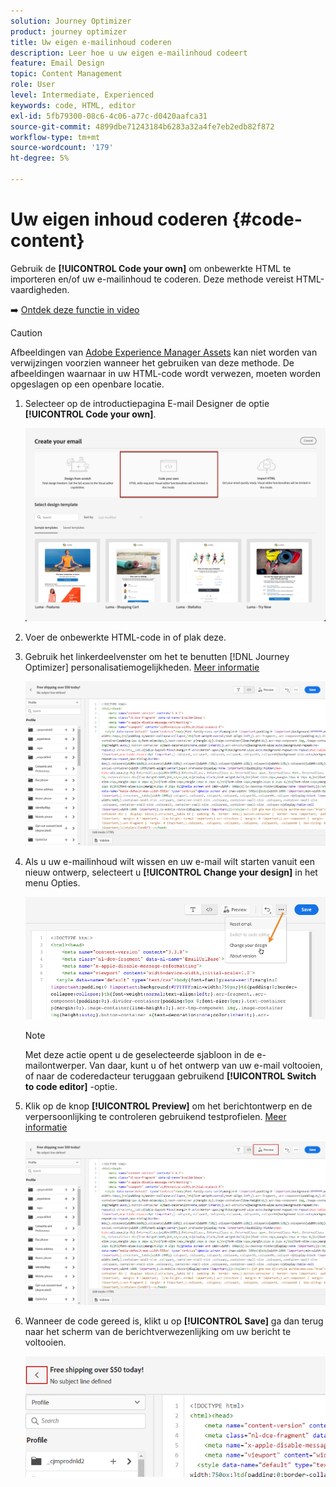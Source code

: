 ```yaml
---
solution: Journey Optimizer
product: journey optimizer
title: Uw eigen e-mailinhoud coderen
description: Leer hoe u uw eigen e-mailinhoud codeert
feature: Email Design
topic: Content Management
role: User
level: Intermediate, Experienced
keywords: code, HTML, editor
exl-id: 5fb79300-08c6-4c06-a77c-d0420aafca31
source-git-commit: 4899dbe71243184b6283a32a4fe7eb2edb82f872
workflow-type: tm+mt
source-wordcount: '179'
ht-degree: 5%

---
```


# Uw eigen inhoud coderen {#code-content}

Gebruik de **[!UICONTROL Code your own]** om onbewerkte HTML te importeren en/of uw e-mailinhoud te coderen. Deze methode vereist HTML-vaardigheden.

➡️ [Ontdek deze functie in video](#video)

>[!CAUTION]
>
> Afbeeldingen van [Adobe Experience Manager Assets](../content-management/assets.md) kan niet worden van verwijzingen voorzien wanneer het gebruiken van deze methode. De afbeeldingen waarnaar in uw HTML-code wordt verwezen, moeten worden opgeslagen op een openbare locatie.

1. Selecteer op de introductiepagina E-mail Designer de optie **[!UICONTROL Code your own]**.

   ![](assets/code-your-own.png)

1. Voer de onbewerkte HTML-code in of plak deze.

1. Gebruik het linkerdeelvenster om het te benutten [!DNL Journey Optimizer] personalisatiemogelijkheden. [Meer informatie](../personalization/personalize.md)

   ![](assets/code-editor.png)

1. Als u uw e-mailinhoud wilt wissen en uw e-mail wilt starten vanuit een nieuw ontwerp, selecteert u **[!UICONTROL Change your design]** in het menu Opties.

   ![](assets/code-editor-change-design.png)

   >[!NOTE]
   >
   >Met deze actie opent u de geselecteerde sjabloon in de e-mailontwerper. Van daar, kunt u of het ontwerp van uw e-mail voltooien, of naar de coderedacteur teruggaan gebruikend **[!UICONTROL Switch to code editor]** -optie.

1. Klik op de knop **[!UICONTROL Preview]** om het berichtontwerp en de verpersoonlijking te controleren gebruikend testprofielen. [Meer informatie](../content-management/preview-test.md)

   ![](assets/code-editor-preview.png)

1. Wanneer de code gereed is, klikt u op **[!UICONTROL Save]** ga dan terug naar het scherm van de berichtverwezenlijking om uw bericht te voltooien.

   ![](assets/code-editor-save.png)
